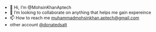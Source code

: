 - 👋 Hi, I’m @MohsinKhanAptech
- 💞️ I’m looking to collaborate on anything that helps me gain expereince
- 📫 How to reach me muhammadmohsinkhan.aptech@gmail.com
- other account [@donatedsalt](https://github.com/donatedsalt)

<!---
MohsinKhanAptech/MohsinKhanAptech is a ✨ special ✨ repository because its `README.md` (this file) appears on your GitHub profile.
You can click the Preview link to take a look at your changes.
--->
